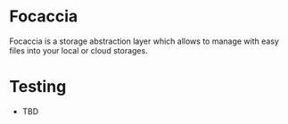 # Focaccia

Focaccia is a storage abstraction layer which allows to manage with easy files into your local or cloud storages.

# Testing

- TBD